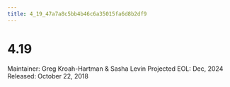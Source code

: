 ```yaml
---
title: 4_19_47a7a8c5bb4b46c6a35015fa6d8b2df9
---
```


# 4.19

Maintainer: Greg Kroah-Hartman & Sasha Levin
Projected EOL: Dec, 2024
Released: October 22, 2018